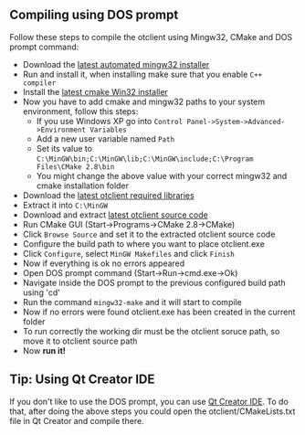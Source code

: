 ## Compiling using DOS prompt
Follow these steps to compile the otclient using Mingw32, CMake and DOS prompt command:

* Download the [latest automated mingw32  installer](http://sourceforge.net/projects/mingw/files/Automated%20MinGW%20Installer/mingw-get-inst/)
* Run and install it, when installing make sure that you enable `C++ compiler`
* Install the [latest cmake Win32 installer](http://www.cmake.org/cmake/resources/software.html)
* Now you have to add cmake and mingw32 paths to your system environment, follow this steps:
   * If you use Windows XP go into `Control Panel->System->Advanced->Environment Variables`
   * Add a new user variable named `Path`
   * Set its value to `C:\MinGW\bin;C:\MinGW\lib;C:\MinGW\include;C:\Program Files\CMake 2.8\bin`
   * You might change the above value with your correct mingw32 and cmake installation folder
* Download the [latest otclient required libraries](http://cloud.github.com/downloads/edubart/otclient/otclient-libs_mingw32.zip)
* Extract it into `C:\MinGW`
* Download and extract [latest otclient source code](https://github.com/edubart/otclient/zipball/master)
* Run CMake GUI (Start->Programs->CMake 2.8->CMake)
* Click `Browse Source` and set it to the extracted otclient source code
* Configure the build path to where you want to place otclient.exe
* Click `Configure`, select `MinGW Makefiles` and click `Finish`
* Now if everything is ok no errors appeared
* Open DOS prompt command (Start->Run->cmd.exe->Ok)
* Navigate inside the DOS prompt to the previous configured build path using 'cd'
* Run the command `mingw32-make` and it will start to compile
* Now if no errors were found otclient.exe has been created in the current folder
* To run correctly the working dir must be the otclient soruce path, so move it to otclient source path
* Now **run it!**

## Tip: Using Qt Creator IDE
If you don't like to use the DOS prompt, you can use [Qt Creator IDE](http://qt.nokia.com/downloads/qt-creator-binary-for-windows). To do that, after doing the above steps you could open the otclient/CMakeLists.txt file in Qt Creator and compile there.
